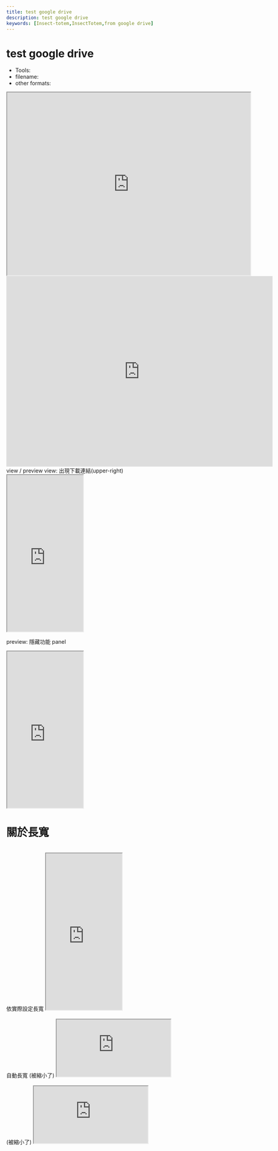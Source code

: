 ```yaml
---
title: test google drive
description: test google drive
keywords: [Insect-totem,InsectTotem,from google drive]
---
```


# test google drive

* Tools: 
* filename: 
* other formats: 


<iframe src="https://drive.google.com/file/d/1dwZEh-UW0Eh_JhT3vlKrl9oxPdWT3tzB/preview" width="640px" height="480px" allow="autoplay"></iframe>

<iframe src="https://drive.google.com/file/d/1dwZEh-UW0Eh_JhT3vlKrl9oxPdWT3tzB/preview" width="700px" height="500px" frameborder="0" scrolling="no"> </iframe>


<br/>
view / preview
view: 出現下載連結(upper-right)
<iframe src="https://drive.google.com/file/d/1BZ3Bq5h7ak3B1ukffQFkHtXqCY7WD0tM/view" width="200px" height="411px"> </iframe><br/>

preview: 隱藏功能 panel 
<iframe src="https://drive.google.com/file/d/1BZ3Bq5h7ak3B1ukffQFkHtXqCY7WD0tM/preview" width="200px" height="411px"> </iframe><br/>



<h1>關於長寬</h1>
<br/>
依實際設定長寬
<iframe src="https://drive.google.com/file/d/1BZ3Bq5h7ak3B1ukffQFkHtXqCY7WD0tM/preview" width="200px" height="411px"> </iframe><br/>
<br/>
自動長寬 (被縮小了)
<iframe src="https://drive.google.com/file/d/1BZ3Bq5h7ak3B1ukffQFkHtXqCY7WD0tM/preview" > </iframe><br/>

<br/>
(被縮小了)
<iframe src="https://drive.google.com/file/d/1BZ3Bq5h7ak3B1ukffQFkHtXqCY7WD0tM/preview" allow="autoplay"> </iframe><br/>

